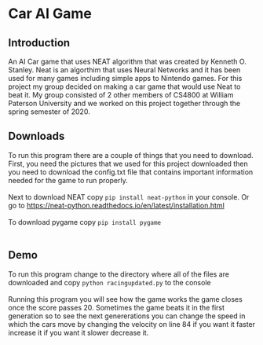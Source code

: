 # Car AI Game
## Introduction
An AI Car game that uses NEAT algorithm that was created by Kenneth O. Stanley. Neat is an algorthim that uses Neural Networks and it has been used for many games including simple apps to Nintendo games. For this project my group decided on making a car game that would use Neat to beat it. My group consisted of 2 other members of CS4800 at William Paterson University and we worked on this project together through the spring semester of 2020.
## Downloads
To run this program there are a couple of things that you need to download. First, you need the pictures that we used for this project downloaded then you need to download the config.txt file that contains important information needed for the game to run properly.<br /> <br />
Next to download NEAT copy `pip install neat-python` in your console. Or go to https://neat-python.readthedocs.io/en/latest/installation.html<br /><br />
To download pygame copy `pip install pygame`<br /> <br />
## Demo
To run this program change to the directory where all of the files are downloaded and copy `python racingupdated.py` to the console<br /> <br />
Running this program you will see how the game works the game closes once the score passes 20. Sometimes the game beats it in the first generation so to see the next genererations you can change the speed in which the cars move by changing the velocity on line 84 if you want it faster increase it if you want it slower decrease it.
